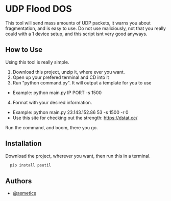 
# UDP Flood DOS

This tool will send mass amounts of UDP packets, it warns you about fragmentation, and is easy to use. Do not use maliciously, not that you really could with a 1 device setup, and this script isnt very good anyways.

## How to Use
Using this tool is really simple.
1. Download this project, unzip it, where ever you want.
2. Open up your prefered terminal and CD into it
3. Run "python command.py". It will output a template for you to use
 - Example: python main.py IP PORT -s 1500
4. Format with your desired information.
 - Example: python main.py 23.143.152.86 53 -s 1500 -r 0
 - Use this site for checking out the strength: https://dstat.cc/

Run the command, and boom, there you go.



## Installation

Download the project, wherever you want, then run this in a terminal.


```bash
  pip install psutil

```
    
## Authors

- [@asmetics](https://www.github.com/nuqko)

